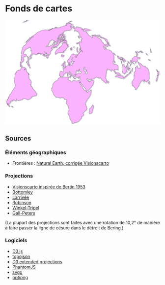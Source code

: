 # Fonds de cartes

![](images/visionscarto-bertin1953-simple.png)

## Sources

### Éléments géographiques

- Frontières : [Natural Earth, corrigée Visionscarto](https://github.com/Fil/ne_110m_fixes)

<!-- - Graticule, Équateur, tropiques, ligne de changement d’heure : [Natural Earth via http://geojson.xyz/](http://geojson.xyz/) -->


### Projections

- [Visionscarto inspirée de Bertin 1953](http://visionscarto.net/)
- [Bottomley](http://visionscarto.net/la-projection-bottomley)
- [Larrivée](http://bl.ocks.org/mbostock/3719042)
- [Robinson](http://bl.ocks.org/mbostock/3710566)
- [Winkel-Tripel](http://bl.ocks.org/mbostock/3682676)
- [Gall-Peters](http://bl.ocks.org/mbostock/3946824)

(La plupart des projections sont faites avec une rotation de 10,2° de manière à faire passer la ligne de césure dans le détroit de Bering.)

### Logiciels

- [D3.js](http://d3js.org)
- [topojson](https://github.com/mbostock/topojson)
- [D3 extended projections](https://github.com/d3/d3-geo-projection)
- [PhantomJS](http://phantomjs.org/)
- [svgo](https://github.com/svg/svgo)
- [optipng](http://optipng.sourceforge.net/)

